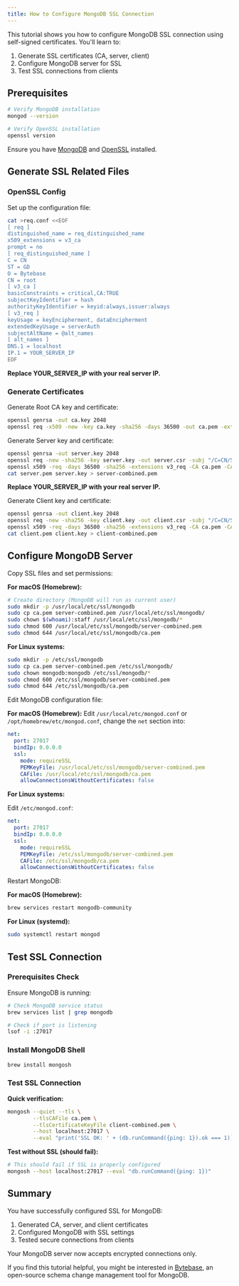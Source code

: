 ```yaml
---
title: How to Configure MongoDB SSL Connection
---
```


This tutorial shows you how to configure MongoDB SSL connection using self-signed certificates. You'll learn to:

1. Generate SSL certificates (CA, server, client)
2. Configure MongoDB server for SSL
3. Test SSL connections from clients

## Prerequisites

```bash
# Verify MongoDB installation
mongod --version

# Verify OpenSSL installation
openssl version
```

Ensure you have [MongoDB](https://docs.mongodb.com/manual/installation/) and [OpenSSL](https://www.openssl.org/source/) installed.

## Generate SSL Related Files

### OpenSSL Config

Set up the configuration file:

```bash
cat >req.conf <<EOF
[ req ]
distinguished_name = req_distinguished_name
x509_extensions = v3_ca
prompt = no
[ req_distinguished_name ]
C = CN
ST = GD
O = Bytebase
CN = root
[ v3_ca ]
basicConstraints = critical,CA:TRUE
subjectKeyIdentifier = hash
authorityKeyIdentifier = keyid:always,issuer:always
[ v3_req ]
keyUsage = keyEncipherment, dataEncipherment
extendedKeyUsage = serverAuth
subjectAltName = @alt_names
[ alt_names ]
DNS.1 = localhost
IP.1 = YOUR_SERVER_IP
EOF
```

**Replace YOUR_SERVER_IP with your real server IP.**

### Generate Certificates

Generate Root CA key and certificate:

```bash
openssl genrsa -out ca.key 2048
openssl req -x509 -new -key ca.key -sha256 -days 36500 -out ca.pem -extensions 'v3_ca' -config req.conf
```

Generate Server key and certificate:

```bash
openssl genrsa -out server.key 2048
openssl req -new -sha256 -key server.key -out server.csr -subj "/C=CN/ST=GD/O=Bytebase/CN=YOUR_SERVER_IP" -config req.conf
openssl x509 -req -days 36500 -sha256 -extensions v3_req -CA ca.pem -CAkey ca.key -CAcreateserial -in server.csr -out server.pem -extfile req.conf
cat server.pem server.key > server-combined.pem
```

**Replace YOUR_SERVER_IP with your real server IP.**

Generate Client key and certificate:

```bash
openssl genrsa -out client.key 2048
openssl req -new -sha256 -key client.key -out client.csr -subj "/C=CN/ST=GD/O=Bytebase/CN=client" -config req.conf
openssl x509 -req -days 36500 -sha256 -extensions v3_req -CA ca.pem -CAkey ca.key -CAcreateserial -in client.csr -out client.pem -extfile req.conf
cat client.pem client.key > client-combined.pem
```

## Configure MongoDB Server

Copy SSL files and set permissions:

**For macOS (Homebrew):**

```bash
# Create directory (MongoDB will run as current user)
sudo mkdir -p /usr/local/etc/ssl/mongodb
sudo cp ca.pem server-combined.pem /usr/local/etc/ssl/mongodb/
sudo chown $(whoami):staff /usr/local/etc/ssl/mongodb/*
sudo chmod 600 /usr/local/etc/ssl/mongodb/server-combined.pem
sudo chmod 644 /usr/local/etc/ssl/mongodb/ca.pem
```

**For Linux systems:**

```bash
sudo mkdir -p /etc/ssl/mongodb
sudo cp ca.pem server-combined.pem /etc/ssl/mongodb/
sudo chown mongodb:mongodb /etc/ssl/mongodb/*
sudo chmod 600 /etc/ssl/mongodb/server-combined.pem
sudo chmod 644 /etc/ssl/mongodb/ca.pem
```

Edit MongoDB configuration file:

**For macOS (Homebrew):**
Edit `/usr/local/etc/mongod.conf` or `/opt/homebrew/etc/mongod.conf`, change the `net` section into:

```yaml
net:
  port: 27017
  bindIp: 0.0.0.0
  ssl:
    mode: requireSSL
    PEMKeyFile: /usr/local/etc/ssl/mongodb/server-combined.pem
    CAFile: /usr/local/etc/ssl/mongodb/ca.pem
    allowConnectionsWithoutCertificates: false
```

**For Linux systems:**

Edit `/etc/mongod.conf`:

```yaml
net:
  port: 27017
  bindIp: 0.0.0.0
  ssl:
    mode: requireSSL
    PEMKeyFile: /etc/ssl/mongodb/server-combined.pem
    CAFile: /etc/ssl/mongodb/ca.pem
    allowConnectionsWithoutCertificates: false
```

Restart MongoDB:

**For macOS (Homebrew):**

```bash
brew services restart mongodb-community
```

**For Linux (systemd):**

```bash
sudo systemctl restart mongod
```

## Test SSL Connection

### Prerequisites Check

Ensure MongoDB is running:

```bash
# Check MongoDB service status
brew services list | grep mongodb

# Check if port is listening
lsof -i :27017
```

### Install MongoDB Shell

```bash
brew install mongosh
```

### Test SSL Connection

**Quick verification:**

```bash
mongosh --quiet --tls \
        --tlsCAFile ca.pem \
        --tlsCertificateKeyFile client-combined.pem \
        --host localhost:27017 \
        --eval "print('SSL OK: ' + (db.runCommand({ping: 1}).ok === 1))"
```

**Test without SSL (should fail):**

```bash
# This should fail if SSL is properly configured
mongosh --host localhost:27017 --eval "db.runCommand({ping: 1})"
```

## Summary

You have successfully configured SSL for MongoDB:

1. Generated CA, server, and client certificates
2. Configured MongoDB with SSL settings
3. Tested secure connections from clients

Your MongoDB server now accepts encrypted connections only.

If you find this tutorial helpful, you might be interested in [Bytebase](https://bytebase.com/), an open-source schema change management tool for MongoDB.
